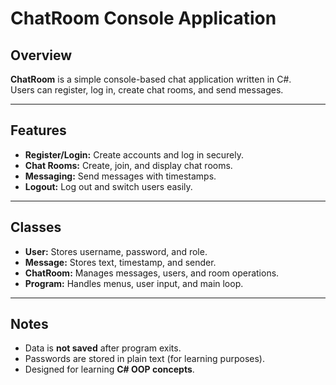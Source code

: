 # ChatRoom Console Application

## Overview
**ChatRoom** is a simple console-based chat application written in C#.  
Users can register, log in, create chat rooms, and send messages.

---

## Features
- **Register/Login:** Create accounts and log in securely.  
- **Chat Rooms:** Create, join, and display chat rooms.  
- **Messaging:** Send messages with timestamps.  
- **Logout:** Log out and switch users easily.

---

## Classes
- **User:** Stores username, password, and role.  
- **Message:** Stores text, timestamp, and sender.  
- **ChatRoom:** Manages messages, users, and room operations.  
- **Program:** Handles menus, user input, and main loop.

---

## Notes
- Data is **not saved** after program exits.  
- Passwords are stored in plain text (for learning purposes).  
- Designed for learning **C# OOP concepts**.
